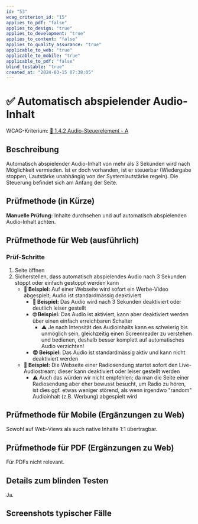 ```yaml
---
id: "53"
wcag_criterion_id: "15"
applies_to_pdf: "false"
applies_to_design: "true"
applies_to_development: "true"
applies_to_content: "false"
applies_to_quality_assurance: "true"
applicable_to_web: "true"
applicable_to_mobile: "true"
applicable_to_pdf: "false"
blind_testable: "true"
created_at: "2024-03-15 07:38:05"
---
```


# ✅ Automatisch abspielender Audio-Inhalt

WCAG-Kriterium: [📜 1.4.2 Audio-Steuerelement - A](..)

## Beschreibung

Automatisch abspielender Audio-Inhalt von mehr als 3 Sekunden wird nach Möglichkeit vermieden. Ist er doch vorhanden, ist er steuerbar (Wiedergabe stoppen, Lautstärke unabhängig von der Systemlautstärke regeln). Die Steuerung befindet sich am Anfang der Seite.

## Prüfmethode (in Kürze)

**Manuelle Prüfung:** Inhalte durchsehen und auf automatisch abspielenden Audio-Inhalt achten.

## Prüfmethode für Web (ausführlich)

### Prüf-Schritte

1. Seite öffnen
1. Sicherstellen, dass automatisch abspielendes Audio nach 3 Sekunden stoppt oder einfach gestoppt werden kann
    - **🙂 Beispiel:** Auf einer Webseite wird sofort ein Werbe-Video abgespielt; Audio ist standardmässig deaktiviert
        - **🙂 Beispiel:** Das Audio wird nach 3 Sekunden deaktiviert oder deutlich leiser gestellt
        - **🙄 Beispiel:** Das Audio ist aktiviert, kann aber deaktiviert werden über einen einfach erreichbaren Schalter
            - ⚠️ Je nach Intensität des Audioinhalts kann es schwierig bis unmöglich sein, gleichzeitig einen Screenreader zu verstehen und bedienen, deshalb besser komplett auf automatisches Audio verzichten!
        - **😡 Beispiel:** Das Audio ist standardmässig aktiv und kann nicht deaktiviert werden
    - **🙂 Beispiel:** Die Webseite einer Radiosendung startet sofort den Live-Audiostream; dieser kann deaktiviert oder leiser gestellt werden
        - ⚠️ Auch das würden wir nicht empfehlen; da man die Seite einer Radiosendung aber eher bewusst besucht, um Radio zu hören, ist dies ggf. etwas weniger störend, als wenn irgendwo "random" Audioinhalt (z.B. Werbung) abgespielt wird

## Prüfmethode für Mobile (Ergänzungen zu Web)

Sowohl auf Web-Views als auch native Inhalte 1:1 übertragbar.

## Prüfmethode für PDF (Ergänzungen zu Web)

Für PDFs nicht relevant.

## Details zum blinden Testen

Ja.

## Screenshots typischer Fälle

